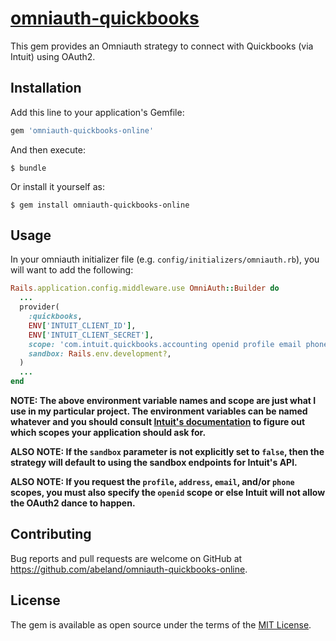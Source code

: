 # [omniauth-quickbooks](https://rubygems.org/gems/omniauth-quickbooks)

This gem provides an Omniauth strategy to connect with Quickbooks (via Intuit) using OAuth2.

## Installation

Add this line to your application's Gemfile:

```ruby
gem 'omniauth-quickbooks-online'
```

And then execute:

    $ bundle

Or install it yourself as:

    $ gem install omniauth-quickbooks-online

## Usage

In your omniauth initializer file (e.g. `config/initializers/omniauth.rb`), you will want to add the following:

```ruby
Rails.application.config.middleware.use OmniAuth::Builder do
  ...
  provider(
    :quickbooks,
    ENV['INTUIT_CLIENT_ID'],
    ENV['INTUIT_CLIENT_SECRET'],
    scope: 'com.intuit.quickbooks.accounting openid profile email phone address',
    sandbox: Rails.env.development?,
  )
  ...
end
```

**NOTE: The above environment variable names and scope are just what I use in my particular project. The environment variables can be named whatever and you should consult [Intuit's documentation](https://developer.intuit.com/docs/00_quickbooks_online/2_build/10_authentication_and_authorization/10_oauth_2.0#/Initiating_the_authorization_request) to figure out which scopes your application should ask for.**

**ALSO NOTE: If the `sandbox` parameter is not explicitly set to `false`, then the strategy will default to using the sandbox endpoints for Intuit's API.**

**ALSO NOTE: If you request the `profile`, `address`, `email`, and/or `phone` scopes, you must also specify the `openid` scope or else Intuit will not allow the OAuth2 dance to happen.**

## Contributing

Bug reports and pull requests are welcome on GitHub at https://github.com/abeland/omniauth-quickbooks-online.

## License

The gem is available as open source under the terms of the [MIT License](https://opensource.org/licenses/MIT).
